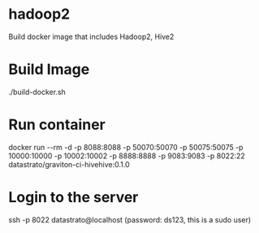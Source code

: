 <!--
  Copyright 2023 Datastrato.
  This software is licensed under the Apache License version 2.
-->
# hadoop2
Build docker image that includes Hadoop2, Hive2

Build Image
===========
./build-docker.sh

Run container
=============
docker run --rm -d -p 8088:8088 -p 50070:50070 -p 50075:50075 -p 10000:10000 -p 10002:10002 -p 8888:8888 -p 9083:9083 -p 8022:22 datastrato/graviton-ci-hivehive:0.1.0

Login to the server
=============
ssh -p 8022 datastrato@localhost (password: ds123, this is a sudo user)
